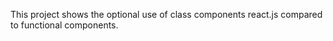 This project shows the optional use of class components react.js compared to functional components.
